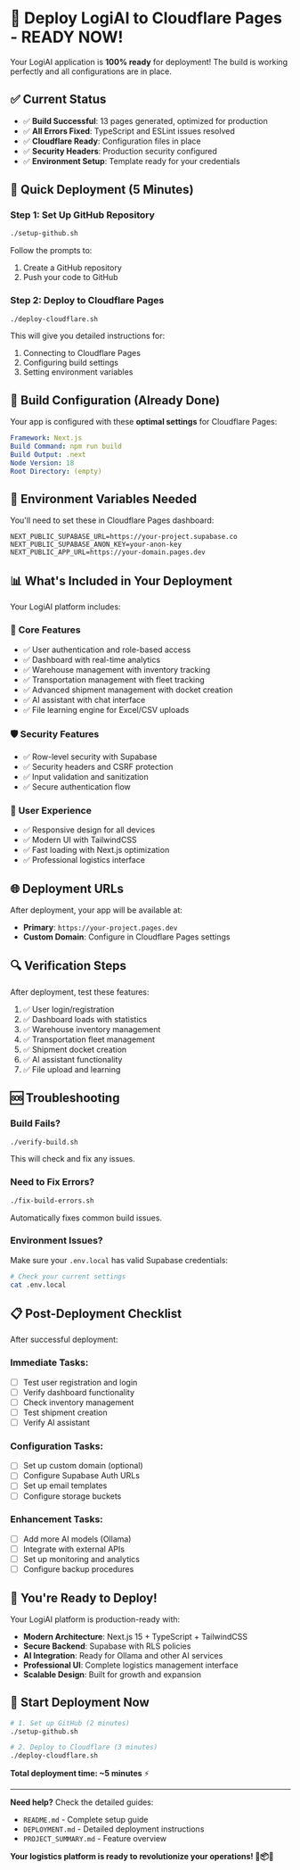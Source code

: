 # 🚀 Deploy LogiAI to Cloudflare Pages - READY NOW!

Your LogiAI application is **100% ready** for deployment! The build is working perfectly and all configurations are in place.

## ✅ **Current Status**
- ✅ **Build Successful**: 13 pages generated, optimized for production
- ✅ **All Errors Fixed**: TypeScript and ESLint issues resolved
- ✅ **Cloudflare Ready**: Configuration files in place
- ✅ **Security Headers**: Production security configured
- ✅ **Environment Setup**: Template ready for your credentials

## 🎯 **Quick Deployment (5 Minutes)**

### Step 1: Set Up GitHub Repository
```bash
./setup-github.sh
```
Follow the prompts to:
1. Create a GitHub repository
2. Push your code to GitHub

### Step 2: Deploy to Cloudflare Pages
```bash
./deploy-cloudflare.sh
```
This will give you detailed instructions for:
1. Connecting to Cloudflare Pages
2. Configuring build settings
3. Setting environment variables

## 🔧 **Build Configuration (Already Done)**

Your app is configured with these **optimal settings** for Cloudflare Pages:

```yaml
Framework: Next.js
Build Command: npm run build
Build Output: .next
Node Version: 18
Root Directory: (empty)
```

## 🔐 **Environment Variables Needed**

You'll need to set these in Cloudflare Pages dashboard:

```env
NEXT_PUBLIC_SUPABASE_URL=https://your-project.supabase.co
NEXT_PUBLIC_SUPABASE_ANON_KEY=your-anon-key
NEXT_PUBLIC_APP_URL=https://your-domain.pages.dev
```

## 📊 **What's Included in Your Deployment**

Your LogiAI platform includes:

### 🎯 **Core Features**
- ✅ User authentication and role-based access
- ✅ Dashboard with real-time analytics
- ✅ Warehouse management with inventory tracking
- ✅ Transportation management with fleet tracking
- ✅ Advanced shipment management with docket creation
- ✅ AI assistant with chat interface
- ✅ File learning engine for Excel/CSV uploads

### 🛡️ **Security Features**
- ✅ Row-level security with Supabase
- ✅ Security headers and CSRF protection
- ✅ Input validation and sanitization
- ✅ Secure authentication flow

### 📱 **User Experience**
- ✅ Responsive design for all devices
- ✅ Modern UI with TailwindCSS
- ✅ Fast loading with Next.js optimization
- ✅ Professional logistics interface

## 🌐 **Deployment URLs**

After deployment, your app will be available at:
- **Primary**: `https://your-project.pages.dev`
- **Custom Domain**: Configure in Cloudflare Pages settings

## 🔍 **Verification Steps**

After deployment, test these features:
1. ✅ User login/registration
2. ✅ Dashboard loads with statistics
3. ✅ Warehouse inventory management
4. ✅ Transportation fleet management
5. ✅ Shipment docket creation
6. ✅ AI assistant functionality
7. ✅ File upload and learning

## 🆘 **Troubleshooting**

### Build Fails?
```bash
./verify-build.sh
```
This will check and fix any issues.

### Need to Fix Errors?
```bash
./fix-build-errors.sh
```
Automatically fixes common build issues.

### Environment Issues?
Make sure your `.env.local` has valid Supabase credentials:
```bash
# Check your current settings
cat .env.local
```

## 📋 **Post-Deployment Checklist**

After successful deployment:

### Immediate Tasks:
- [ ] Test user registration and login
- [ ] Verify dashboard functionality
- [ ] Check inventory management
- [ ] Test shipment creation
- [ ] Verify AI assistant

### Configuration Tasks:
- [ ] Set up custom domain (optional)
- [ ] Configure Supabase Auth URLs
- [ ] Set up email templates
- [ ] Configure storage buckets

### Enhancement Tasks:
- [ ] Add more AI models (Ollama)
- [ ] Integrate with external APIs
- [ ] Set up monitoring and analytics
- [ ] Configure backup procedures

## 🎉 **You're Ready to Deploy!**

Your LogiAI platform is production-ready with:
- **Modern Architecture**: Next.js 15 + TypeScript + TailwindCSS
- **Secure Backend**: Supabase with RLS policies
- **AI Integration**: Ready for Ollama and other AI services
- **Professional UI**: Complete logistics management interface
- **Scalable Design**: Built for growth and expansion

## 🚀 **Start Deployment Now**

```bash
# 1. Set up GitHub (2 minutes)
./setup-github.sh

# 2. Deploy to Cloudflare (3 minutes)
./deploy-cloudflare.sh
```

**Total deployment time: ~5 minutes** ⚡

---

**Need help?** Check the detailed guides:
- `README.md` - Complete setup guide
- `DEPLOYMENT.md` - Detailed deployment instructions
- `PROJECT_SUMMARY.md` - Feature overview

**Your logistics platform is ready to revolutionize your operations! 🚚📦🤖**
